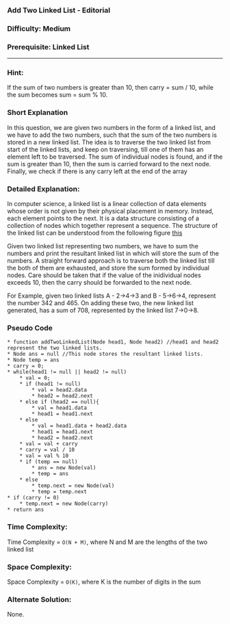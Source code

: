 ### **Add Two Linked List - Editorial**
### **Difficulty**: Medium
### **Prerequisite: Linked List**
---
### **Hint:**
If the sum of two numbers is greater than 10, then carry = sum / 10, while the sum becomes sum = sum % 10.

### **Short Explanation**
In this question, we are given two numbers in the form of a linked list, and we have to add the two numbers, such that the sum of the two numbers is stored in a new linked list. The idea is to traverse the two linked list from start of the linked lists, and keep on traversing, till one of them has an element left to be traversed. The sum of individual nodes is found, and if the sum is greater than 10, then the sum is carried forward to the next node. Finally, we check if there is any carry left at the end of the array


### **Detailed Explanation**:
In computer science, a linked list is a linear collection of data elements whose order is not given by their physical placement in memory. Instead, each element points to the next. It is a data structure consisting of a collection of nodes which together represent a sequence.
The structure of the linked list can be understood from the following figure 
[this](https://www.google.com/url?sa=i&url=https%3A%2F%2Fwww.programiz.com%2Fdsa%2Flinked-list&psig=AOvVaw1xXTcwLIx-ApYb1Mqkhqtx&ust=1617783257735000&source=images&cd=vfe&ved=0CAIQjRxqFwoTCODSoriW6e8CFQAAAAAdAAAAABAJ)

Given two linked list representing two numbers, we have to sum the numbers and print the resultant linked list in which will store the sum of the numbers. A straight forward approach is to traverse both the linked list till the both of them are exhausted, and store the sum formed by individual nodes. Care should be taken that if the value of the inidividual nodes exceeds 10, then the carry should be forwarded to the next node. 

For Example, given two linked lists A - 2->4->3 and B - 5->6->4, represent the number 342 and 465. On adding these two, the new linked list generated, has a sum of 708, represented by the linked list 7->0->8.

### **Pseudo Code**
	* function addTwoLinkedList(Node head1, Node head2) //head1 and head2 represent the two linked lists.
	* Node ans = null //This node stores the resultant linked lists.
	* Node temp = ans
	* carry = 0;
	* while(head1 != null || head2 != null)
		* val = 0;
		* if (head1 != null)
			* val = head2.data
			* head2 = head2.next
		* else if (head2 == null){
			* val = head1.data
			* head1 = head1.next
		* else
			* val = head1.data + head2.data
			* head1 = head1.next
			* head2 = head2.next
		* val = val + carry
		* carry = val / 10
		* val = val % 10
		* if (temp == null)
			* ans = new Node(val)
			* temp = ans
		* else
			* temp.next = new Node(val)
			* temp = temp.next
	* if (carry != 0)
		* temp.next = new Node(carry)
	* return ans



### **Time Complexity**:
Time Complexity = `O(N + M)`, where N and M are the lengths of the two linked list
### **Space Complexity**:
Space Complexity = `O(K)`, where K is the number of digits in the sum

### **Alternate Solution**:
None.
